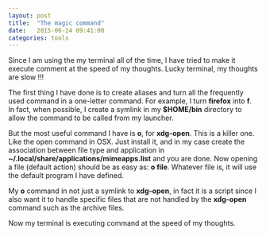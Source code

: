 ```yaml
---
layout: post
title:  "The magic command"
date:   2015-06-24 09:41:00
categories: tools
---
```


Since I am using the my terminal all of the time, I have tried to make it
execute comment at the speed of my thoughts. Lucky terminal, my thoughts are
slow !!!

The first thing I have done is to create aliases and turn all the frequently
used command in a one-letter command. For example, I turn **firefox** into
**f**. In fact, when possible, I create a symlink in my **$HOME/bin** directory
to allow the command to be called from my launcher.

But the most useful command I have is **o**, for **xdg-open**. This is a killer
one. Like the open command in OSX. Just install it, and in my case create the
association between file type and application in
**~/.local/share/applications/mimeapps.list** and you are done. Now opening
a file (default action) should be as easy as: **o file**. Whatever file is, it
will use the default program I have defined.

My **o** command in not just a symlink to **xdg-open**, in fact it is a script
since I also want it to handle specific files that are not handled by the
**xdg-open** command such as the archive files.

Now my terminal is executing command at the speed of my thoughts.
